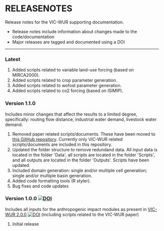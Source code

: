 # RELEASENOTES
Release notes for the VIC-WUR supporting documentation.

  * Release notes include information about changes made to the code/documentation
  * Major releases are tagged and documented using a DOI

----
### Latest

1. Added scripts related to variable land-use forcing (based on MIRCA2000).
2. Added scripts related to crop parameter generation.
3. Added scripts related to wofost parameter generation.
4. Added scripts related to co2 forcing (based on ISIMIP).

### Version 1.1.0
Includes minor changes that affect the results to a limited degree, specifically: routing flow distance, industrial water demand, livestock water demand.

1. Removed paper related scripts/documents. These have been moved to [this GitHub repository](https://github.com/bramdr/papers). Currently only VIC-WUR related scripts/documents are included in this repository.
2. Updated the folder structure to remove redundand data. All input data is located in the folder 'Data', all scripts are located in the folder 'Scripts', and all outputs are located in the folder 'Outputs'. Scripts have been updated.
3. Included domain generation: single and/or multiple cell generation; single and/or multiple basin generation.
4. Added code formatting tools (R styler).
5. Bug fixes and code updates

### Version 1.0.0 [![DOI](https://zenodo.org/badge/DOI/10.5281/zenodo.3401411.svg)](https://doi.org/10.5281/zenodo.3401411)
Includes all inputs for the anthropogenic impact modules as present in [VIC-WUR 2.0.0](https://github.com/wur-wsg/VIC/tree/VIC-WUR.2.0.0) [![DOI](https://zenodo.org/badge/DOI/10.5281/zenodo.3399450.svg)](https://doi.org/10.5281/zenodo.3399450) (including scripts related to the VIC-WUR paper)

1. Initial release
